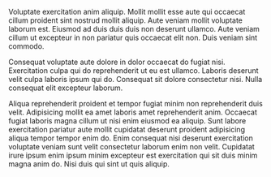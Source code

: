 Voluptate exercitation anim aliquip. Mollit mollit esse aute qui occaecat cillum proident sint nostrud mollit aliquip. Aute veniam mollit voluptate laborum est. Eiusmod ad duis duis duis non deserunt ullamco. Aute veniam cillum ut excepteur in non pariatur quis occaecat elit non. Duis veniam sint commodo.

Consequat voluptate aute dolore in dolor occaecat do fugiat nisi. Exercitation culpa qui do reprehenderit ut eu est ullamco. Laboris deserunt velit culpa laboris ipsum qui do. Consequat sit dolore consectetur nisi. Nulla consequat elit excepteur laborum.

Aliqua reprehenderit proident et tempor fugiat minim non reprehenderit duis velit. Adipisicing mollit ea amet laboris amet reprehenderit anim. Occaecat fugiat laboris magna cillum ut nisi enim eiusmod ea aliquip. Sunt labore exercitation pariatur aute mollit cupidatat deserunt proident adipisicing aliqua tempor tempor enim do. Enim consequat nisi deserunt exercitation voluptate veniam sunt velit consectetur laborum enim non velit. Cupidatat irure ipsum enim ipsum minim excepteur est exercitation qui sit duis minim magna anim do. Nisi duis qui sint ut quis aliquip.
